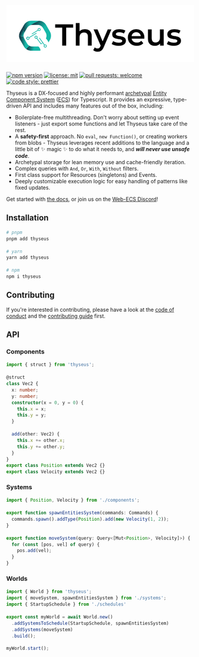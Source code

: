 <h1>
	<a href="https://thyseus.dev" target="_blank">
		<picture>
			<source media="(prefers-color-scheme: dark)" srcset="https://raw.githubusercontent.com/JaimeGensler/thyseus/main/.github/logo-dark.svg">
			<source media="(prefers-color-scheme: light)" srcset="https://raw.githubusercontent.com/JaimeGensler/thyseus/main/.github/logo-light.svg">
			<img alt="Thyseus" src="https://raw.githubusercontent.com/JaimeGensler/thyseus/main/.github/logo-light.svg" style="max-width: 100%;">
		</picture>
	</a>
</h1>

[![npm version](https://img.shields.io/npm/v/thyseus.svg?style=flat)](https://www.npmjs.com/package/thyseus)
[![license: mit](https://img.shields.io/badge/license-MIT-blue)](./LICENSE)
[![pull requests: welcome](https://img.shields.io/badge/PRs-welcome-brightgreen)](https://github.com/JaimeGensler/thyseus/pulls)
[![code style: prettier](https://img.shields.io/badge/code%20style-prettier-ff69b4)](https://github.com/prettier/prettier)

Thyseus is a DX-focused and highly performant
[archetypal](https://github.com/SanderMertens/ecs-faq#archetypes-aka-dense-ecs-or-table-based-ecs)
[Entity Component System](https://en.wikipedia.org/wiki/Entity_component_system)
([ECS](https://github.com/SanderMertens/ecs-faq)) for Typescript. It provides an
expressive, type-driven API and includes many features out of the box,
including:

-   Boilerplate-free multithreading. Don't worry about setting up event
    listeners - just export some functions and let Thyseus take care of the
    rest.
-   A **safety-first** approach. No `eval`, `new Function()`, or creating
    workers from blobs - Thyseus leverages recent additions to the language and
    a little bit of ✨ magic ✨ to do what it needs to, and **_will never use
    unsafe code_**.
-   Archetypal storage for lean memory use and cache-friendly iteration.
-   Complex queries with `And`, `Or`, `With`, `Without` filters.
-   First class support for Resources (singletons) and Events.
-   Deeply customizable execution logic for easy handling of patterns like fixed
    updates.

Get started with [the docs](https://thyseus.dev/docs), or join us on the
[Web-ECS Discord](https://discord.gg/T3g8U89qqZ)!

## Installation

```sh
# pnpm
pnpm add thyseus

# yarn
yarn add thyseus

# npm
npm i thyseus
```

## Contributing

If you're interested in contributing, please have a look at the
[code of conduct](./CODE_OF_CONDUCT.md) and the
[contributing guide](./CONTRIBUTING.md) first.

## API

### Components

<!-- prettier-ignore -->
```ts
import { struct } from 'thyseus';

@struct
class Vec2 {
  x: number;
  y: number;
  constructor(x = 0, y = 0) {
    this.x = x;
    this.y = y;
  }

  add(other: Vec2) {
    this.x += other.x;
    this.y += other.y;
  }
}
export class Position extends Vec2 {}
export class Velocity extends Vec2 {}
```

### Systems

<!-- prettier-ignore -->
```ts
import { Position, Velocity } from './components';

export function spawnEntitiesSystem(commands: Commands) {
  commands.spawn().addType(Position).add(new Velocity(1, 2));
}

export function moveSystem(query: Query<[Mut<Position>, Velocity]>) {
  for (const [pos, vel] of query) {
    pos.add(vel);
  }
}
```

### Worlds

<!-- prettier-ignore -->
```ts
import { World } from 'thyseus';
import { moveSystem, spawnEntitiesSystem } from './systems';
import { StartupSchedule } from './schedules'

export const myWorld = await World.new()
  .addSystemsToSchedule(StartupSchedule, spawnEntitiesSystem)
  .addSystems(moveSystem)
  .build();

myWorld.start();
```

